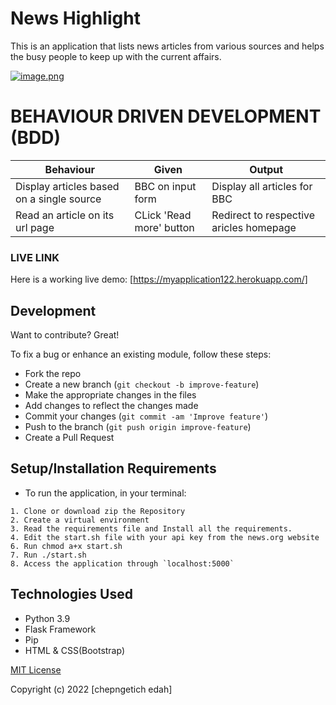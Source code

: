 # News Highlight

This is an application that lists news articles from various sources and helps the busy people to keep up with the current affairs.  

[![image.png](https://i.postimg.cc/L4g3YxNK/image.png)](https://postimg.cc/8sD6xB2t)

# BEHAVIOUR DRIVEN DEVELOPMENT (BDD)
Behaviour                                 | Given                     | Output                                  |
------------------------------------------|---------------------------|-----------------------------------------|
Display articles based on a single source | BBC on input form         | Display all articles for BBC            |
Read an article on its url page           | CLick 'Read more' button  | Redirect to respective aricles homepage |

### LIVE LINK
Here is a working live demo: [https://myapplication122.herokuapp.com/]


## Development
Want to contribute? Great!

To fix a bug or enhance an existing module, follow these steps:

- Fork the repo
- Create a new branch (`git checkout -b improve-feature`)
- Make the appropriate changes in the files
- Add changes to reflect the changes made
- Commit your changes (`git commit -am 'Improve feature'`)
- Push to the branch (`git push origin improve-feature`)
- Create a Pull Request

## Setup/Installation Requirements
   * To run the application, in your terminal:

    1. Clone or download zip the Repository
    2. Create a virtual environment
    3. Read the requirements file and Install all the requirements.
    4. Edit the start.sh file with your api key from the news.org website
    6. Run chmod a+x start.sh
    7. Run ./start.sh
    8. Access the application through `localhost:5000`



## Technologies Used

- Python 3.9
- Flask Framework
- Pip
- HTML & CSS(Bootstrap)

[MIT License](LICENSE)

Copyright (c) 2022 [chepngetich edah]

